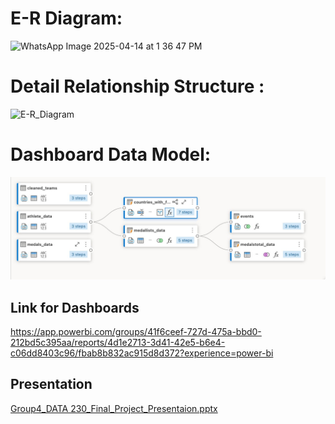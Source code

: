 
# E-R Diagram:


![WhatsApp Image 2025-04-14 at 1 36 47 PM](https://github.com/user-attachments/assets/a504ed62-7241-473b-b430-6b5bd3387db6)



# Detail Relationship Structure :
<img width="1397" alt="E-R_Diagram" src="https://github.com/user-attachments/assets/3bf7f197-49f0-4a53-9c34-980ebbbdef23" />

# Dashboard Data Model:
![Dashboard Data Model](design/Dashboad%20DataModel.jpeg)

## Link for Dashboards
https://app.powerbi.com/groups/41f6ceef-727d-475a-bbd0-212bd5c395aa/reports/4d1e2713-3d41-42e5-b6e4-c06dd8403c96/fbab8b832ac915d8d372?experience=power-bi

## Presentation 


[Group4_DATA 230_Final_Project_Presentaion.pptx](https://github.com/user-attachments/files/20584761/Group4_DATA.230_Final_Project_Presentaion.pptx)
